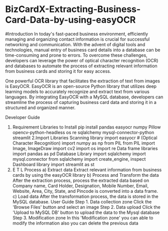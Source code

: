 # BizCardX-Extracting-Business-Card-Data-by-using-easyOCR
#Introduction
In today's fast-paced business environment, efficiently managing and organizing contact information is crucial for successful networking and communication. With the advent of digital tools and technologies, manual entry of business card details into a database can be time-consuming and prone to errors. To overcome these challenges, developers can leverage the power of optical character recognition (OCR) and databases to automate the process of extracting relevant information from business cards and storing it for easy access.

One powerful OCR library that facilitates the extraction of text from images is EasyOCR. EasyOCR is an open-source Python library that utilizes deep learning models to accurately recognize and extract text from various languages. By integrating EasyOCR with a MySQL database, developers can streamline the process of capturing business card data and storing it in a structured and organized manner.

Developer Guide
1. Requirement Libraries to Install
pip install pandas easyocr numpy Pillow opencv-python-headless os re sqlalchemy mysql-connector-python streamlit
2.Import Libraries
Scanning library
import easyocr # (Optical Character Recognition)
import numpy as np
from PIL
from PIL import Image, ImageDraw
import cv2
import os
import re
Data frame libraries
import pandas as pd
Database Library
import sqlalchemy
import mysql.connector
from sqlalchemy import create_engine, inspect
Dashboard library
import streamlit as st
3. E T L Process
a) Extract data
Extract relevant information from business cards by using the easyOCR library
b) Process and Transform the data
After the extraction process, process the extracted data based on Company name, Card Holder, Designation, Mobile Number, Email, Website, Area, City, State, and Pincode is converted into a data frame.
c) Load data
After the transformation process, the data is stored in the MySQL database.
User Guide
Step 1. Data collection zone
Click the 'Browse Files' button and select an image
Step 2. Data upload
Click the 'Upload to MySQL DB' button to upload the data to the Mysql database
Step 3. Modification zone
In this 'Modification zone' you can able to modify the information also you can delete the previous data

